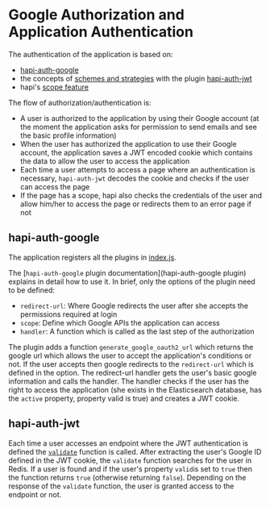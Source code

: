 # Google Authorization and Application Authentication

The authentication of the application is based on:

- [hapi-auth-google](https://github.com/dwyl/hapi-auth-google)
- the concepts of [schemes and strategies](http://hapijs.com/tutorials/auth) with the plugin [hapi-auth-jwt](https://github.com/dwyl/hapi-auth-jwt2)
- hapi's [scope feature](https://blog.andyet.com/2015/06/16/harnessing-hapi-scopes/) 

The flow of authorization/authentication is:

- A user is authorized to the application by using their Google account (at the moment the application asks for permission to send emails and see the basic profile information)
- When the user has authorized the application to use their Google account, the application saves a JWT encoded cookie which contains the data to allow the user to access the application
- Each time a user attempts to access a page where an authentication is necessary, `hapi-auth-jwt` decodes the cookie and checks if the user can access the page
- If the page has a scope, hapi also checks the credentials of the user and allow him/her to access the page or redirects them to an error page if not


## hapi-auth-google


The application registers all the plugins in [index.js](https://github.com/FAC-GM/app/blob/67ef0263dcb418713717c88b56ec4c3a4900f9bf/lib/index.js#L1-L79).

The [`hapi-auth-google` plugin documentation](hapi-auth-google plugin) explains in detail how to use it. In brief, only the options of the plugin need to be defined:
- `redirect-url`: Where Google redirects the user after she accepts the permissions required at login
- `scope`: Define which Google APIs the application can access
- `handler`: A function which is called as the last step of the authorization

The plugin adds a function `generate_google_oauth2_url` which returns the google url which allows the user to accept the application's conditions or not. If the user accepts then google redirects to the `redirect-url` which is defined in the option. The redirect-url handler gets the user's basic google information and calls the handler. The handler checks if the user has the right to access the application (she exists in the Elasticsearch database, has the `active` property, property valid is true) and creates a JWT cookie.


## hapi-auth-jwt

Each time a user accesses an endpoint where the JWT authentication is defined the [`validate`](https://github.com/FAC-GM/app/blob/67ef0263dcb418713717c88b56ec4c3a4900f9bf/lib/validate.js) function is called. After extracting the user's Google ID defined in the JWT cookie, the `validate` function searches for the user in Redis. If a user is found and if the user's property `valid`is set to `true` then the function returns `true` (otherwise returning `false`). Depending on the response of the `validate` function, the user is granted access to the endpoint or not.
